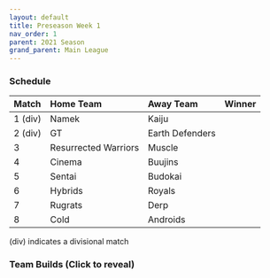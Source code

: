 ```yaml
---
layout: default
title: Preseason Week 1
nav_order: 1
parent: 2021 Season
grand_parent: Main League
---
```

### Schedule

|Match          |  Home Team            | Away Team        | Winner          |
| :-------------| :---------------------| :----------------| :---------------|
| 1 (div)       | Namek                 | Kaiju            |         |
| 2 (div)       |  GT                   | Earth Defenders  |          |
| 3             | Resurrected Warriors  | Muscle           |           |
| 4             | Cinema                | Buujins          |            |
| 5             | Sentai                | Budokai          |  |
| 6             | Hybrids               | Royals           |             |
| 7             | Rugrats               | Derp             |  | 
| 8             | Cold                  | Androids         |     |

(div) indicates a divisional match

### Team Builds (Click to reveal)
	 	 	 	 	 	 	 